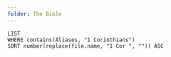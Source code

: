 ```yaml
---
folder: The Bible
---
```


```dataview
LIST 
WHERE contains(Aliases, "1 Corinthians")
SORT number(replace(file.name, "1 Cor ", "")) ASC
```
 
